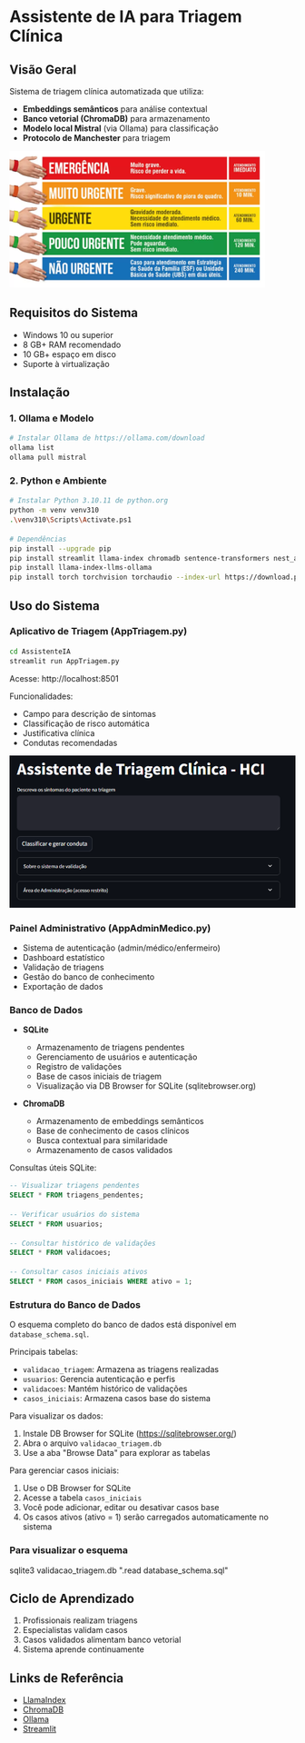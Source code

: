 # Assistente de IA para Triagem Clínica

## Visão Geral
Sistema de triagem clínica automatizada que utiliza:
- **Embeddings semânticos** para análise contextual
- **Banco vetorial (ChromaDB)** para armazenamento
- **Modelo local Mistral** (via Ollama) para classificação
- **Protocolo de Manchester** para triagem

<img src="figs/infografico-protocolo-manchester.webp" alt="Protocolo de Manchester" width="450"/>

## Requisitos do Sistema
- Windows 10 ou superior
- 8 GB+ RAM recomendado
- 10 GB+ espaço em disco
- Suporte à virtualização

## Instalação

### 1. Ollama e Modelo
```bash
# Instalar Ollama de https://ollama.com/download
ollama list
ollama pull mistral
```

### 2. Python e Ambiente
```bash
# Instalar Python 3.10.11 de python.org
python -m venv venv310
.\venv310\Scripts\Activate.ps1

# Dependências
pip install --upgrade pip
pip install streamlit llama-index chromadb sentence-transformers nest_asyncio
pip install llama-index-llms-ollama
pip install torch torchvision torchaudio --index-url https://download.pytorch.org/whl/cu118
```

## Uso do Sistema

### Aplicativo de Triagem (AppTriagem.py)
```bash
cd AssistenteIA
streamlit run AppTriagem.py
```
Acesse: http://localhost:8501

Funcionalidades:
- Campo para descrição de sintomas
- Classificação de risco automática
- Justificativa clínica
- Condutas recomendadas

<img src="figs/interface.png" alt="Interface do Assistente de Triagem" width="600"/>

### Painel Administrativo (AppAdminMedico.py)
- Sistema de autenticação (admin/médico/enfermeiro)
- Dashboard estatístico
- Validação de triagens
- Gestão do banco de conhecimento
- Exportação de dados

### Banco de Dados
- **SQLite**
  - Armazenamento de triagens pendentes
  - Gerenciamento de usuários e autenticação
  - Registro de validações
  - Base de casos iniciais de triagem
  - Visualização via DB Browser for SQLite (sqlitebrowser.org)

- **ChromaDB**
  - Armazenamento de embeddings semânticos
  - Base de conhecimento de casos clínicos
  - Busca contextual para similaridade
  - Armazenamento de casos validados

Consultas úteis SQLite:
```sql
-- Visualizar triagens pendentes
SELECT * FROM triagens_pendentes;

-- Verificar usuários do sistema
SELECT * FROM usuarios;

-- Consultar histórico de validações
SELECT * FROM validacoes;

-- Consultar casos iniciais ativos
SELECT * FROM casos_iniciais WHERE ativo = 1;
```

### Estrutura do Banco de Dados

O esquema completo do banco de dados está disponível em `database_schema.sql`. 

Principais tabelas:
- `validacao_triagem`: Armazena as triagens realizadas
- `usuarios`: Gerencia autenticação e perfis
- `validacoes`: Mantém histórico de validações
- `casos_iniciais`: Armazena casos base do sistema

Para visualizar os dados:
1. Instale DB Browser for SQLite (https://sqlitebrowser.org/)
2. Abra o arquivo `validacao_triagem.db`
3. Use a aba "Browse Data" para explorar as tabelas

Para gerenciar casos iniciais:
1. Use o DB Browser for SQLite
2. Acesse a tabela `casos_iniciais`
3. Você pode adicionar, editar ou desativar casos base
4. Os casos ativos (ativo = 1) serão carregados automaticamente no sistema

### Para visualizar o esquema
sqlite3 validacao_triagem.db ".read database_schema.sql"

## Ciclo de Aprendizado
1. Profissionais realizam triagens
2. Especialistas validam casos
3. Casos validados alimentam banco vetorial
4. Sistema aprende continuamente

## Links de Referência
- [LlamaIndex](https://docs.llamaindex.ai/en/stable/)
- [ChromaDB](https://docs.trychroma.com/)
- [Ollama](https://ollama.com/)
- [Streamlit](https://streamlit.io/)
